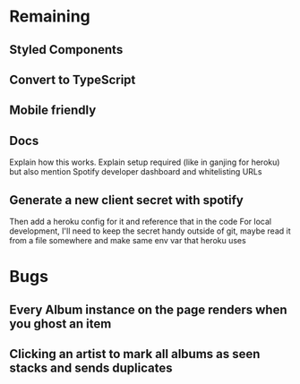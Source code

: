 # Remaining

## Styled Components

## Convert to TypeScript

## Mobile friendly

## Docs
Explain how this works. 
Explain setup required (like in ganjing for heroku) but also mention Spotify developer dashboard and whitelisting URLs

## Generate a new client secret with spotify
Then add a heroku config for it and reference that in the code
For local development, I'll need to keep the secret handy outside of git, maybe read it from a file somewhere and make same env var that heroku uses


# Bugs

## Every Album instance on the page renders when you ghost an item

## Clicking an artist to mark all albums as seen stacks and sends duplicates
